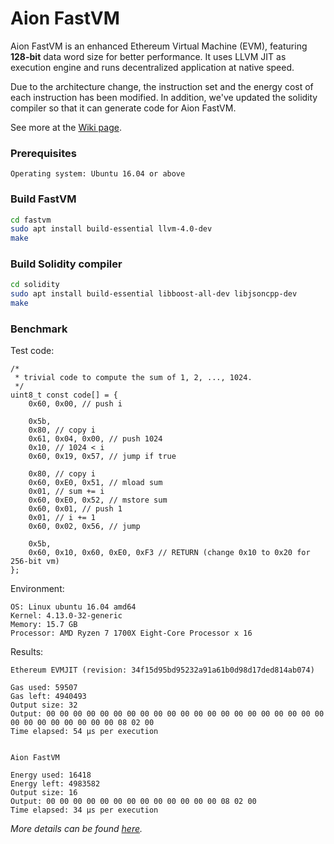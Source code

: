 # Aion FastVM

Aion FastVM is an enhanced Ethereum Virtual Machine (EVM), featuring **128-bit** data word size for better performance. It uses LLVM JIT as execution engine and runs decentralized application at native speed.

Due to the architecture change, the instruction set and the energy cost of each instruction has been modified. In addition, we've updated the solidity compiler so that it can generate code for Aion FastVM.

See more at the [Wiki page](https://github.com/aionnetwork/aion_fastvm/wiki).

### Prerequisites

```
Operating system: Ubuntu 16.04 or above
```

### Build FastVM

```bash
cd fastvm
sudo apt install build-essential llvm-4.0-dev
make
```

### Build Solidity compiler

```bash
cd solidity
sudo apt install build-essential libboost-all-dev libjsoncpp-dev
make
```

### Benchmark

Test code:

```
/*
 * trivial code to compute the sum of 1, 2, ..., 1024.
 */
uint8_t const code[] = {
    0x60, 0x00, // push i

    0x5b,
    0x80, // copy i
    0x61, 0x04, 0x00, // push 1024
    0x10, // 1024 < i
    0x60, 0x19, 0x57, // jump if true

    0x80, // copy i
    0x60, 0xE0, 0x51, // mload sum
    0x01, // sum += i
    0x60, 0xE0, 0x52, // mstore sum
    0x60, 0x01, // push 1
    0x01, // i += 1
    0x60, 0x02, 0x56, // jump

    0x5b,
    0x60, 0x10, 0x60, 0xE0, 0xF3 // RETURN (change 0x10 to 0x20 for 256-bit vm)
};
```

Environment:

```
OS: Linux ubuntu 16.04 amd64
Kernel: 4.13.0-32-generic
Memory: 15.7 GB
Processor: AMD Ryzen 7 1700X Eight-Core Processor x 16
```

Results:

```
Ethereum EVMJIT (revision: 34f15d95bd95232a91a61b0d98d17ded814ab074)

Gas used: 59507
Gas left: 4940493
Output size: 32
Output: 00 00 00 00 00 00 00 00 00 00 00 00 00 00 00 00 00 00 00 00 00 00 00 00 00 00 00 00 00 08 02 00
Time elapsed: 54 μs per execution


Aion FastVM

Energy used: 16418
Energy left: 4983582
Output size: 16
Output: 00 00 00 00 00 00 00 00 00 00 00 00 00 08 02 00
Time elapsed: 34 μs per execution
```

*More details can be found [here](https://github.com/aionnetwork/aion_fastvm/tree/master/bench).*

